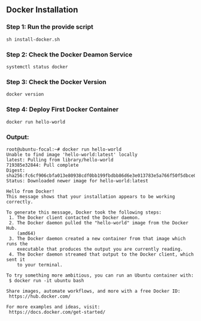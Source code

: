 ## Docker Installation 

### Step 1: Run the provide script 
```
sh install-docker.sh
```
### Step 2: Check the Docker Deamon Service 
```
systemctl status docker

```

### Step 3: Check the Docker Version 
```
docker version
```
### Step 4: Deploy First Docker Container
```
docker run hello-world
```

### Output: 
```
root@ubuntu-focal:~# docker run hello-world 
Unable to find image 'hello-world:latest' locally
latest: Pulling from library/hello-world
719385e32844: Pull complete 
Digest: sha256:fc6cf906cbfa013e80938cdf0bb199fbdbb86d6e3e013783e5a766f50f5dbce0
Status: Downloaded newer image for hello-world:latest

Hello from Docker!
This message shows that your installation appears to be working correctly.

To generate this message, Docker took the following steps:
 1. The Docker client contacted the Docker daemon.
 2. The Docker daemon pulled the "hello-world" image from the Docker Hub.
    (amd64)
 3. The Docker daemon created a new container from that image which runs the
    executable that produces the output you are currently reading.
 4. The Docker daemon streamed that output to the Docker client, which sent it
    to your terminal.

To try something more ambitious, you can run an Ubuntu container with:
 $ docker run -it ubuntu bash

Share images, automate workflows, and more with a free Docker ID:
 https://hub.docker.com/

For more examples and ideas, visit:
 https://docs.docker.com/get-started/
```